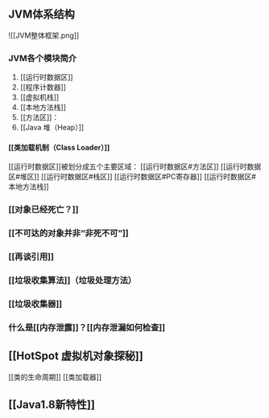 ## JVM体系结构
![[JVM整体框架.png]]
### JVM各个模块简介
1. [[运行时数据区]]
2. [[程序计数器]]
3. [[虚拟机栈]]
4. [[本地方法栈]]
5. [[方法区]]：
6. [[Java 堆（Heap）]]

#### [[类加载机制（Class Loader）]]

[[运行时数据区]]被划分成五个主要区域：
[[运行时数据区#方法区]]
[[运行时数据区#堆区]]
[[运行时数据区#栈区]]
[[运行时数据区#PC寄存器]]
[[运行时数据区#本地方法栈]]

### [[对象已经死亡？]]
### [[不可达的对象并非“非死不可”]]
### [[再谈引用]]
### [[垃圾收集算法]]（垃圾处理方法）
### [[垃圾收集器]]
### 什么是[[内存泄露]]？[[内存泄漏如何检查]]

## [[HotSpot 虚拟机对象探秘]]

[[类的生命周期]]
[[类加载器]]


## [[Java1.8新特性]]


